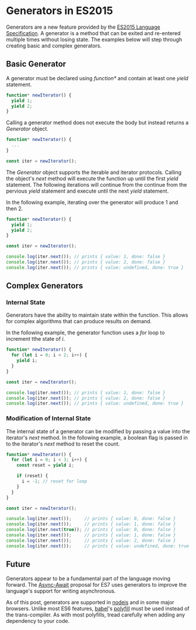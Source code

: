 # Generators in ES2015

Generators are a new feature provided by the [ES2015 Language Specification](http://www.ecma-international.org/ecma-262/6.0/#). A generator is a method that can be exited and re-entered multiple times without losing state. The examples below will step through creating basic and complex generators.

## Basic Generator

A generator must be declared using _function*_ and contain at least one _yield_ statement.

```javascript
function* newIterator() {
  yield 1;
  yield 2;
}
```

Calling a generator method does not execute the body but instead returns a _Generator_ object.

```javascript
function* newIterator() {
  ...
}

const iter = newIterator();
```

The _Generator_ object supports the iterable and iterator protocols. Calling the object's _next_ method will execute the function up until the first _yield_ statement. The following iterations will continue from the continue from the pervious _yield_ statement and execute until the next _yield_ statement.

In the following example, iterating over the generator will produce 1 and then 2.

```javascript
function* newIterator() {
  yield 1;
  yield 2;
}

const iter = newIterator();

console.log(iter.next()); // prints { value: 1, done: false }
console.log(iter.next()); // prints { value: 2, done: false }
console.log(iter.next()); // prints { value: undefined, done: true }
```
## Complex Generators

### Internal State

Generators have the ability to maintain state within the function. This allows for complex algorithms that can produce results on demand.

In the following example, the generator function uses a _for_ loop to increment tthe state of _i_.

```javascript
function* newIterator() {
  for (let i = 0; i < 2; i++) {
    yield i;
  }
}

const iter = newIterator();

console.log(iter.next()); // prints { value: 1, done: false }
console.log(iter.next()); // prints { value: 2, done: false }
console.log(iter.next()); // prints { value: undefined, done: true }
```

### Modification of Internal State

The internal state of a generator can be modified by passing a value into the iterator's _next_ method. In the following example, a boolean flag is passed in to the iterator's _next_ method to reset the count.

```javascript
function* newIterator() {
  for (let i = 0; i < 3; i++) {
    const reset = yield i;

    if (reset) {
      i = -1; // reset for loop
    }
  }
}

const iter = newIterator();

console.log(iter.next());     // prints { value: 0, done: false }
console.log(iter.next());     // prints { value: 1, done: false }
console.log(iter.next(true)); // prints { value: 0, done: false }
console.log(iter.next());     // prints { value: 1, done: false }
console.log(iter.next());     // prints { value: 2, done: false }
console.log(iter.next());     // prints { value: undefined, done: true }
```

## Future

Generators appear to be a fundamental part of the language moving forward. The [Async-Await](http://tc39.github.io/ecmascript-asyncawait/) proposal for ES7 uses generators to improve the language's support for writing asynchronous.

As of this post, generators are supported in [nodejs](https://nodejs.org/en/) and in some major browsers. Unlike most ES6 features, [babel](https://babeljs.io)'s [polyfill](https://babeljs.io/docs/usage/polyfill) must be used instead of the trans-compiler. As with most polyfills, tread carefully when adding any dependency to your code.
